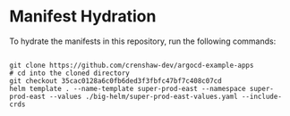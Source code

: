 
# Manifest Hydration

To hydrate the manifests in this repository, run the following commands:

```shell

git clone https://github.com/crenshaw-dev/argocd-example-apps
# cd into the cloned directory
git checkout 35cac0128a6c0fb6ded3f3fbfc47bf7c408c07cd
helm template . --name-template super-prod-east --namespace super-prod-east --values ./big-helm/super-prod-east-values.yaml --include-crds
```